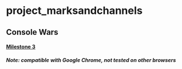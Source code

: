 # project_marksandchannels
## Console Wars

#### [Milestone 3](doc/m3-console_wars_v1.0-final.pdf)

##### Note: compatible with Google Chrome, not tested on other browsers
